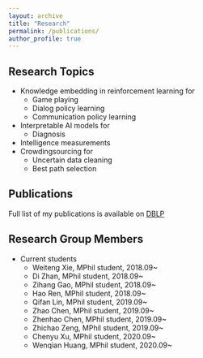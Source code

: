 ```yaml
---
layout: archive
title: "Research"
permalink: /publications/
author_profile: true
---
```


Research Topics
------
* Knowledge embedding in reinforcement learning for
  * Game playing
  * Dialog policy learning
  * Communication policy learning
* Interpretable AI models for
  * Diagnosis
* Intelligence measurements
* Crowdingsourcing for
  * Uncertain data cleaning
  * Best path selection

Publications
------
Full list of my publications is available on [DBLP](https://dblp.org/pid/165/3321.html)

Research Group Members
------
* Current students
  * Weiteng Xie, MPhil student, 2018.09~
  * Di Zhan, MPhil student, 2018.09~
  * Zihang Gao, MPhil student, 2018.09~
  * Hao Ren, MPhil student, 2018.09~
  * Qifan Lin, MPhil student, 2019.09~
  * Zhao Chen, MPhil student, 2019.09~
  * Zhenhao Chen, MPhil student, 2019.09~
  * Zhichao Zeng, MPhil student, 2019.09~
  * Chenyu Xu, MPhil student, 2020.09~
  * Wenqian Huang, MPhil student, 2020.09~

<div style='display: none'>
{% if author.googlescholar %}
  You can also find my articles on <u><a href="{{author.googlescholar}}">my Google Scholar profile</a>.</u>
{% endif %}

{% include base_path %}

{% for post in site.publications reversed %}
  {% include archive-single.html %}
{% endfor %}
</div>